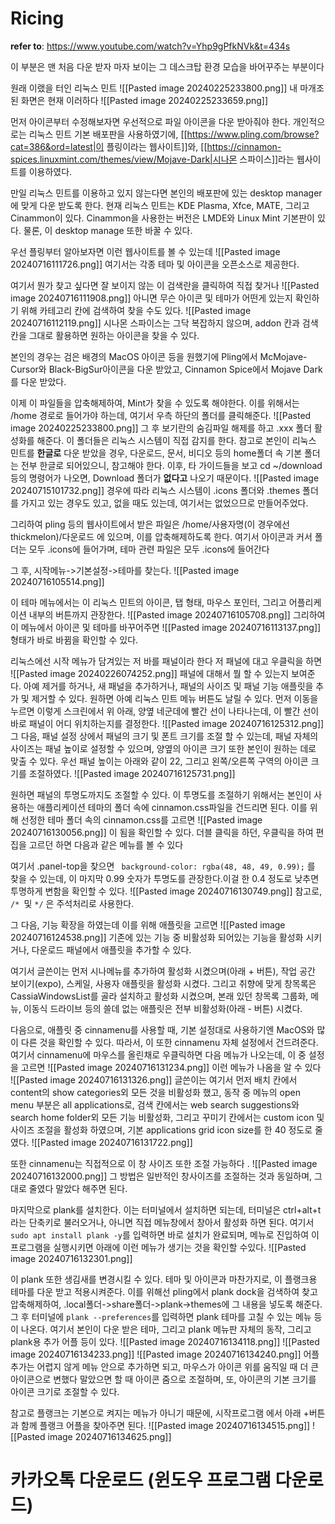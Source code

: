 # Ricing
**refer to**: https://www.youtube.com/watch?v=Yhp9gPfkNVk&t=434s

이 부분은 맨 처음 다운 받자 마자 보이는 그 데스크탑 환경 모습을 바어꾸주는 부분이다 

원래 이랬을 터인 리눅스 민트
![[Pasted image 20240225233800.png]]
내 마개조된 화면은 현재 이러하다
![[Pasted image 20240225233659.png]]

먼저 아이콘부터 수정해보자면 우선적으로 파일 아이콘을 다운 받아줘야 한다. 개인적으로는 리눅스 민트 기본 배포판을 사용하였기에, [[https://www.pling.com/browse?cat=386&ord=latest|이 플링이라는 웹사이트]]와, [[https://cinnamon-spices.linuxmint.com/themes/view/Mojave-Dark|시나몬 스파이스]]라는 웹사이트를 이용하였다. 

만일 리눅스 민트를 이용하고 있지 않는다면 본인의 배포판에 있는 desktop manager에 맞게 다운 받도록 한다. 현재 리눅스 민트는 KDE Plasma, Xfce, MATE, 그리고 Cinammon이 있다. Cinammon을 사용한는 버전은 LMDE와 Linux Mint 기본판이 있다. 물론, 이 desktop manage 또한 바꿀 수 있다.

우선 플링부터 알아보자면 이런 웹사이트를 볼 수 있는데
![[Pasted image 20240716111726.png]]
여기서는 각종 테마 및 아이콘을 오픈소스로 제공한다. 

여기서 뭔가 찾고 싶다면 잘 보이지 않는 이 검색란을 클릭하여 직접 찾거나
![[Pasted image 20240716111908.png]]
아니면 무슨 아이콘 및 테마가 어떤게 있는지 확인하기 위해 카테고리 칸에 검색하여 찾을 수도 있다.
![[Pasted image 20240716112119.png]]
시나몬 스파이스는 그닥 복잡하지 않으며, addon 칸과 검색칸을 그대로 활용하면 원하는 아이콘을 찾을 수 있다. 

본인의 경우는 검은 배경의 MacOS 아이콘 등을 원했기에 Pling에서 McMojave-Cursor와 Black-BigSur아이콘을 다운 받았고, Cinnamon Spice에서 Mojave Dark를 다운 받았다. 

이제 이 파일들을 압축해제하여, Mint가 찾을 수 있도록 해야한다. 이를 위해서는 /home 경로로 들어가야 하는데, 여기서  우측 하단의 폴더를 클릭해준다. 
![[Pasted image 20240225233800.png]]
그 후 보기란의 숨김파일 해제를 하고 .xxx 폴더 활성화를 해준다. 이 폴더들은 리눅스 시스템이 직접 감지를 한다. 
참고로 본인이 리눅스 민트를 **한글로** 다운 받았을 경우, 다운로드, 문서, 비디오 등의 home폴더 속 기본 폴더는 전부 한글로 되어있으니, 참고해야 한다. 이후, 타 가이드들을 보고 cd ~/download 등의 명령어가 나오면, Download 폴더가 **없다고** 나오기 때문이다.
![[Pasted image 20240715101732.png]]
경우에 따라 리눅스 시스템이 .icons 폴더와 .themes 폴더를 가지고 있는 경우도 있고, 없을 때도 있는데, 여기서는 없었으므로 만들어주었다.

그리하여 pling 등의 웹사이트에서 받은 파일은 /home/사용자명(이 경우에선 thickmelon)/다운로드 에 있으며, 이를 압축해제하도록 한다. 
여기서 아이콘과 커서 폴더는 모두 .icons에 들어가며, 테마 관련 파일은 모두 .icons에 들어간다

그 후, 시작메뉴->기본설정->테마를 찾는다.
![[Pasted image 20240716105514.png]]

이 테마 메뉴에서는 이 리눅스 민트의 아이콘, 탭 형태, 마우스 포인터, 그리고 어플리케이션 내부의 버튼까지 관장한다. 
![[Pasted image 20240716105708.png]]
그리하여 이 메뉴에서 아이콘 및 테마를 바꾸어주면
![[Pasted image 20240716113137.png]]
형태가 바로 바뀜을 확인할 수 있다.

리눅스에선 시작 메뉴가 담겨있는 저 바를 패널이라 한다 
저 패널에 대고 우클릭을 하면 
![[Pasted image 20240226074252.png]]
패널에 대해서 뭘 할 수 있는지 보여준다. 아예 제거를 하거나, 새 패널을 추가하거나, 패널의 사이즈 및 패널 기능 애플릿을 추가 및 제거할 수 있다. 원하면 아예 리눅스 민트 메뉴 버튼도 날릴 수 있다.
먼저 이동을 누르면 이렇게 스크린에서 위 아래, 양옆 네군데에 빨간 선이 나타나는데, 이 빨간 선이 바로 패널이 어디 위치하는지를 결정한다.
![[Pasted image 20240716125312.png]]
그 다음, 패널 설정 상에서 패널의 크기 및 폰트 크기를 조절 할 수 있는데, 패널 자체의 사이즈는 패널 높이로 설정할 수 있으며, 양옆의 아이콘 크기 또한 본인이 원하는 데로 맞출 수 있다. 우선 패널 높이는 아래와 같이 22, 그리고 왼쪽/오른쪽 구역의 아이콘 크기를 조절하였다.
![[Pasted image 20240716125731.png]]

원하면 패널의 투명도까지도 조절할 수 있다. 이 투명도를 조절하기 위해서는 본인이 사용하는 애플리케이션 테마의 폴더 속에 cinnamon.css파일을 건드리면 된다. 이를 위해 선정한 테마 폴더 속의 cinnamon.css를 고르면 
![[Pasted image 20240716130056.png]]
이 됨을 확인할 수 있다.
더블 클릭을 하던, 우클릭을 하여 편집을 고르던 하면 다음과 같은 메뉴를 볼 수 있다

여기서 .panel-top을 찾으면 ```
  background-color: rgba(48, 48, 49, 0.99);```
를 찾을 수 있는데, 이 마지막 0.99 숫자가 투명도를 관장한다.이걸 한 0.4 정도로 낮추면 투명하게 변함을 확인할 수 있다.
![[Pasted image 20240716130749.png]]
참고로, `/* `및 `*/` 은 주석처리로 사용한다.

그 다음, 기능 확장을 하였는데 이를 위해 애플릿을 고르면 
![[Pasted image 20240716124538.png]]
기존에 있는 기능 중 비활성화 되어있는 기능을 활성화 시키거나, 다운로드 패널에서 애플릿을 추가할 수 있다. 

여기서 글쓴이는 먼저 시나메뉴를 추가하여 활성화 시켰으며(아래 + 버튼), 작업 공간 보이기(expo), 스케일, 사용자 애플릿을 활성화 시켰다. 그리고 취향에 맞게 창목록은 CassiaWindowsList를 골라 설치하고 활성화 시켰으며, 본래 있던 창목록 그룹화, 메뉴, 이동식 드라이브 등의 쓸데 없는 애플릿은 전부 비활성화(아래 - 버튼) 시켰다.

다음으로, 애플릿 중 cinnamenu를 사용할 때, 기본 설정대로 사용하기엔 MacOS와 많이 다른 것을 확인할 수 있다. 따라서, 이 또한 cinnamenu 자체 설정에서 건드려준다. 
여기서 cinnamenu에 마우스를 올린채로 우클릭하면 다음 메뉴가 나오는데, 이 중 설정을 고르면 
![[Pasted image 20240716131234.png]]
이런 메뉴가 나옴을 알 수 있다
![[Pasted image 20240716131326.png]]
글쓴이는 여기서  먼저 배치 칸에서 content의 show categories외 모든 것을 비활성화 했고,
동작 중 메뉴의 open menu 부분은 all applications로, 검색 칸에서는 web search suggestions와 search home folder외 모든 기능 비활성화, 그리고 꾸미기 칸에서는 custom icon 및 사이즈 조절을 활성화 하였으며, 기본 applications grid icon size를 한 40 정도로 줄였다.
![[Pasted image 20240716131722.png]]

또한 cinnamenu는 직접적으로 이 창 사이즈 또한 조절 가능하다 .
![[Pasted image 20240716132000.png]]
그 방법은 일반적인 창사이즈를 조절하는 것과 동일하며, 그대로 줄였다 말았다 해주면 된다.

마지막으로 plank를 설치한다. 이는 터미널에서 설치하면 되는데, 터미널은 ctrl+alt+t라는 단축키로 불러오거나, 아니면 직접 메뉴창에서 창아서 활성화 하면 된다.
여기서 `sudo apt install plank -y`를 입력하면 바로 설치가 완료되며, 메뉴로 진입하여 이 프로그램을 실행시키면 아래에 이런 메뉴가 생기는 것을 확인할 수있다.
![[Pasted image 20240716132301.png]]

이 plank 또한 생김새를 변경시킬 수 있다. 테마 및 아이콘과 마찬가지로, 이 플랭크용 테마를 다운 받고 적용시켜준다. 이를 위해선 pling에서 plank dock을 검색하여 찾고 압축해제하여, .local폴더->share폴더->plank->themes에 그 내용을 넣도록 해준다. 그 후 터미널에 `plank --preferences`를 입력하면 plank 테마를 고칠 수 있는 메뉴 등이 나온다. 여기서 본인이 다운 받은 테마, 그리고 plank 메뉴판 자체의 동작, 그리고 plank용 추가 어플 등이 있다.
![[Pasted image 20240716134118.png]]
![[Pasted image 20240716134233.png]]
![[Pasted image 20240716134240.png]]
어플 추가는 어렵지 않게 메뉴 안으로 추가하면 되고, 마우스가 아이콘 위를 움직일 때 더 큰 아이콘으로 변했다 말았으면 할 때 아이콘 줌으로 조절하며, 또, 아이콘의 기본 크기를 아이콘 크기로 조절할 수 있다. 

참고로 플랭크는 기본으로 켜지는 메뉴가 아니기 때문에, 시작프로그램 에서 아래 +버튼과 함께 플랭크 어플을 찾아주면 된다. 
![[Pasted image 20240716134515.png]]
![[Pasted image 20240716134625.png]]
# 카카오톡 다운로드 (윈도우 프로그램 다운로드)
